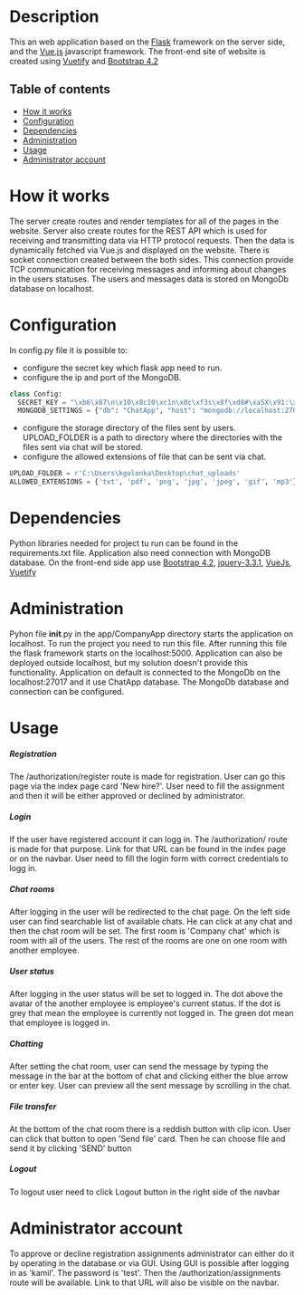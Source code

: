 # Description

This an web application based on the [Flask](https://flask.palletsprojects.com/) framework on the server side,
and the [Vue.js](https://vuejs.org/) javascript framework.
The front-end site of website is created using [Vuetify](https://vuetifyjs.com/)
and [Bootstrap 4.2](https://getbootstrap.com/docs/4.2/getting-started/introduction/)

## Table of contents
* [How it works ](#how-it-works)
* [Configuration](#configuration)
* [Dependencies](#dependencies)
* [Administration](#administration)
* [Usage](#usage)
* [Administrator account](#administrator-account)

# How it works

The server create routes and render templates for all of the pages in the website.
Server also create routes for the REST API which is used for receiving and transmitting data via HTTP protocol requests.
Then the data is dynamically fetched via Vue.js and displayed on the website.
There is socket connection created between the both sides.
This connection provide TCP communication for receiving messages and informing about changes in the users statuses.
The users and messages data is stored on MongoDb database on localhost.

# Configuration 

In config.py file it is possible to:
 - configure the secret key which flask app need to run.
 - configure the ip and port of the MongoDB.
  ```python
class Config:
    SECRET_KEY = "\xb6\x87\n\x10\x8cI0\xc1n\x0c\xf3s\x8f\xd8#\xa5X\x91:\xdd5\x80\xc6\xa6"
    MONGODB_SETTINGS = {"db": "ChatApp", "host": "mongodb://localhost:27017/ChatApp"}
```
 - configure the storage directory of the files sent by users.
  UPLOAD_FOLDER is a path to directory where the directories with the files sent via chat will be stored.
 - configure the allowed extensions of file that can be sent via chat.
```python
UPLOAD_FOLDER = r'C:\Users\kgolonka\Desktop\chat_uploads'
ALLOWED_EXTENSIONS = {'txt', 'pdf', 'png', 'jpg', 'jpeg', 'gif', 'mp3'}
```

# Dependencies

Python libraries needed for project tu run can be found in the requirements.txt file.
Application also need connection with MongoDB database.
On the front-end side app use 
[Bootstrap 4.2](https://getbootstrap.com/docs/4.2/getting-started/introduction/), 
[jquery-3.3.1](https://jquery.com/), 
[VueJs](https://vuejs.org),
[Vuetify](https://vuetifyjs.com/)

# Administration

Pyhon file __init__.py in the app/CompanyApp directory starts the application on localhost.
To run the project you need to run this file. After running this file the flask framework starts on
the localhost:5000. 
Application can also be deployed outside localhost, but my solution doesn't provide this functionality.
Application on default is connected to the MongoDb on the localhost:27017 and it use ChatApp database.
The MongoDb database and connection can be configured.

# Usage
##### Registration

The /authorization/register route is made for registration.
User can go this page via the index page card 'New hire?'.
User need to fill the assignment and then it will be either approved or declined by administrator. 
##### Login

If the user have registered account it can logg in. The /authorization/ route is made for that purpose.
Link for that URL can be found in the index page or on the navbar.
User need to fill the login form with correct credentials to logg in.
##### Chat rooms

After logging in the user will be redirected to the chat page. 
On the left side user can find searchable list of available chats.
He can click at any chat and then the chat room will be set.
The first room is 'Company chat' which is room with all of the users.
The rest of the rooms are one on one room with another employee.
##### User status

After logging in the user status will be set to logged in.
The dot above the avatar of the another employee is employee's current status.
If the dot is grey that mean the employee is currently not logged in.
The green dot mean that employee is logged in.

##### Chatting

After setting the chat room, user can send the message by typing the message in the bar at the bottom of chat
and clicking either the blue arrow or enter key.
User can preview all the sent message by scrolling in the chat.

##### File transfer

At the bottom of the chat room there is a reddish button with clip icon. 
User can click that button to open 'Send file' card.
Then he can choose file and send it by clicking 'SEND' button

##### Logout

To logout user need to click Logout button in the right side of the navbar

# Administrator account

To approve or decline registration assignments administrator can either do it by operating in the database or via GUI.
Using GUI is possible after logging in as 'kamil'. The password is 'test'.
Then the /authorization/assignments route will be available.
Link to that URL will also be visible on the navbar.